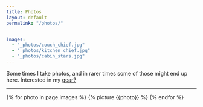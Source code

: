 ```yaml
---
title: Photos
layout: default
permalink: "/photos/"


images:
  - "_photos/couch_chief.jpg"
  - "_photos/kitchen_chief.jpg"
  - "_photos/cabin_stars.jpg"
---
```


Some times I take photos, and in rarer times some of those might end up here. Interested
in my [gear?](/photo-gear/)

---

{% for photo in page.images %}
  {% picture {{photo}} %}
{% endfor %}
